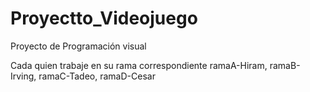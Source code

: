 # Proyectto_Videojuego
Proyecto de Programación visual 

Cada quien trabaje en su rama correspondiente ramaA-Hiram, ramaB-Irving, ramaC-Tadeo, ramaD-Cesar 
